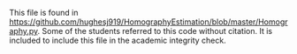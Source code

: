 This file is found in https://github.com/hughesj919/HomographyEstimation/blob/master/Homography.py. Some of the students referred to this code without citation. It is included to include this file in the academic integrity check.
